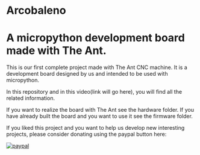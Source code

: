 # Arcobaleno 
# A micropython development board made with The Ant.

This is our first complete project made with The Ant CNC machine.
It is a development board designed by us and intended to be used with micropython.

In this repository and in this video(link will go here), you will find all the related information.

If you want to realize the board with The Ant see the hardware folder.
If you have already built the board and you want to use it see the firmware folder.

If you liked this project and you want to help us develop new interesting projects, please consider donating using the paypal button here:

[![paypal](https://bitbucket.org/compactpcbmaker/cpcbm/raw/4311b6ad335d86206ed62cc0bc5e36fd7de749bf/resources/button/pp_button_small.gif)](https://www.paypal.com/cgi-bin/webscr?cmd=_s-xclick&hosted_button_id=BTRCVPZUZYW2E)

